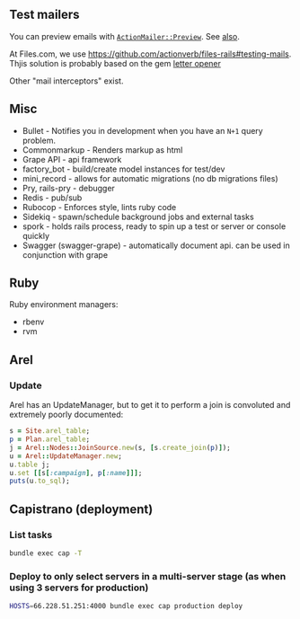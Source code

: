 ## Test mailers

You can preview emails with [`ActionMailer::Preview`](https://github.com/actionverb/files-rails#testing-mails). See [also](https://stackoverflow.com/a/42487750/507721).

At Files.com, we use https://github.com/actionverb/files-rails#testing-mails. Thjis solution is probably based on the gem [letter opener](https://github.com/ryanb/letter_opener)

Other "mail interceptors" exist.

## Misc

- Bullet - Notifies you in development when you have an `N+1` query problem.
- Commonmarkup - Renders markup as html
- Grape API - api framework
- factory_bot - build/create model instances for test/dev
- mini_record - allows for automatic migrations (no db migrations files)
- Pry, rails-pry - debugger
- Redis - pub/sub
- Rubocop - Enforces style, lints ruby code
- Sidekiq - spawn/schedule background jobs and external tasks
- spork - holds rails process, ready to spin up a test or server or console quickly
- Swagger (swagger-grape) - automatically document api. can be used in conjunction with grape

## Ruby

Ruby environment managers:

- rbenv
- rvm

## Arel

### Update

Arel has an UpdateManager, but to get it to perform a join is convoluted and extremely poorly documented:

```ruby
s = Site.arel_table;
p = Plan.arel_table;
j = Arel::Nodes::JoinSource.new(s, [s.create_join(p)]);
u = Arel::UpdateManager.new;
u.table j;
u.set [[s[:campaign], p[:name]]];
puts(u.to_sql);
```

## Capistrano (deployment)

### List tasks
```bash
bundle exec cap -T
```

### Deploy to only select servers in a multi-server stage (as when using 3 servers for production)
```bash
HOSTS=66.228.51.251:4000 bundle exec cap production deploy
```
